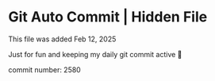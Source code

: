 # Git Auto Commit | Hidden File

This file was added Feb 12, 2025

Just for fun and keeping my daily git commit active 🤪

commit number: 2580
